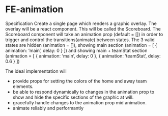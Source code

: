 # FE-animation

Specification
Create a single page which renders a graphic overlay. The overlay will be a react component.
This will be called the Scoreboard.
The Scoreboard component will take an animation prop (default = []) in order to trigger and
control the transitions(animate) between states.
The 3 valid states are
hidden (animation = []),
showing main section (animation = [ { animation: ‘main’, delay: 0 } ]) and
showing main + teamStat section (animation = [ { animation: ‘main’, delay: 0 }, { animation:
‘teamStat’, delay: 0.6 } ])

The ideal implementation will
- provide props for setting the colors of the home and away team elements.
- be able to respond dynamically to changes in the animation prop to show and hide the
specific sections of the graphic at will.
- gracefully handle changes to the animation prop mid animation.
- animate reliably and performantly
